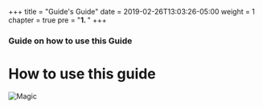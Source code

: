 +++
title = "Guide's Guide"
date = 2019-02-26T13:03:26-05:00
weight = 1
chapter = true
pre = "<b>1. </b>"
+++

### Guide on how to use this Guide

# How to use this guide

![Magic](/savior/guide/images/magic.gif?classes=shadow)